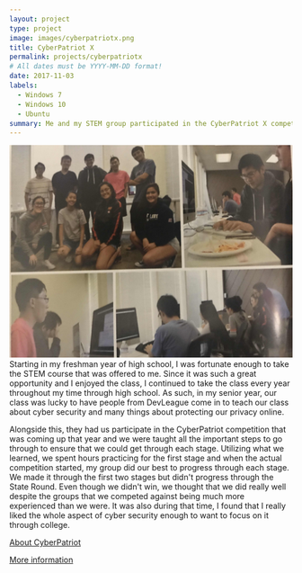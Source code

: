 ```yaml
---
layout: project
type: project
image: images/cyberpatriotx.png
title: CyberPatriot X
permalink: projects/cyberpatriotx
# All dates must be YYYY-MM-DD format!
date: 2017-11-03
labels:
  - Windows 7
  - Windows 10
  - Ubuntu
summary: Me and my STEM group participated in the CyberPatriot X competition and reached the state round.
---
```

<img class="ui medium right floated rounded image" src="../images/cyberpatriot.jpg">
Starting in my freshman year of high school, I was fortunate enough to take the STEM course that was offered to me. Since it was such a great opportunity and I enjoyed the class, I continued to take the class every year throughout my time through high school. As such, in my senior year, our class was lucky to have people from DevLeague come in to teach our class about cyber security and many things about protecting our privacy online.

Alongside this, they had us participate in the CyberPatriot competition that was coming up that year and we were taught all the important steps to go through to ensure that we could get through each stage. Utilizing what we learned, we spent hours practicing for the first stage and when the actual competition started, my group did our best to progress through each stage. We made it through the first two stages but didn't progress through the State Round. Even though we didn't win, we thought that we did really well despite the groups that we competed against being much more experienced than we were. It was also during that time, I found that I really liked the whole aspect of cyber security enough to want to focus on it through college.
 
[About CyberPatriot](https://www.uscyberpatriot.org/Pages/About/What-is-CyberPatriot.aspx)

[More information](https://www.uscyberpatriot.org/Pages/Competition/Season%20History/CyberPatriot-X.aspx)
